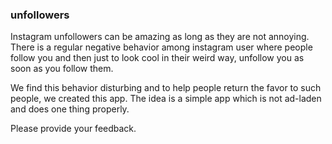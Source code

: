 ### unfollowers

Instagram unfollowers can be amazing as long as they are not annoying. There is a regular negative behavior among instagram user where people follow you and then just to look cool in their weird way, unfollow you as soon as you follow them.

We find this behavior disturbing and to help people return the favor to such people, we created this app. The idea is a simple app which is not ad-laden and does one thing properly. 

Please provide your feedback.   

